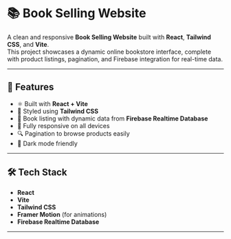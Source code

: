 # 📚 Book Selling Website

A clean and responsive **Book Selling Website** built with **React**, **Tailwind CSS**, and **Vite**.  
This project showcases a dynamic online bookstore interface, complete with product listings, pagination, and Firebase integration for real-time data.

---

## 🚀 Features

- ⚛️ Built with **React + Vite**
- 🎨 Styled using **Tailwind CSS**
- 🛒 Book listing with dynamic data from **Firebase Realtime Database**
- 📱 Fully responsive on all devices
- 🔍 Pagination to browse products easily
- 🌙 Dark mode friendly

---

## 🛠 Tech Stack

- **React**
- **Vite**
- **Tailwind CSS**
- **Framer Motion** (for animations)
- **Firebase Realtime Database**

---

